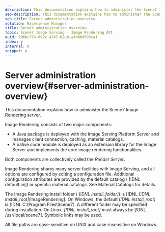 ```yaml
---
description: This documentation explains how to administer the Scene7 Image Rendering server.
seo-description: This documentation explains how to administer the Scene7 Image Rendering server.
seo-title: Server administration overview
solution: Experience Manager
title: Server administration overview
topic: Scene7 Image Serving - Image Rendering API
uuid: 996bc774-692c-4247-b2a0-a4d46d596ca1
index: y
internal: n
snippet: y
---
```


# Server administration overview{#server-administration-overview}

This documentation explains how to administer the Scene7 Image Rendering server.

Image Rendering consists of two major components:

* A Java package is deployed with the Image Serving Platform Server and manages client connection, caching, material catalogs. 
* A native code module is deployed as an extension library for the Image Server and implements the core image rendering functionalities.

Both components are collectively called the *Render Server*.

Image Rendering shares many server facilities with Image Serving, and all options are configured by editing a configuration file. Additional configuration attributes are provided by the default catalog ( [!DNL default.ini]) or specific material catalogs. See Material Catalogs for details.

The Image Rendering install folder ( *[!DNL install_folder]*) is [!DNL *[!DNL install_root]*/ImageRendering]. On Windows, the default *[!DNL install_root]* is [!DNL C:\Program Files\Scene7]. A different folder may be specified during installation. On Linux, *[!DNL install_root]* must always be [!DNL /usr/local/scene7]. Symbolic links may be used.

All file paths are case-sensitive on UNIX and case-insensitive on Windows. 
